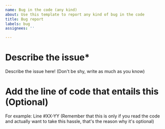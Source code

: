 ```yaml
---
name: Bug in the code (any kind)
about: Use this template to report any kind of bug in the code
title: Bug report
labels: bug
assignees: ''

---
```


# Describe the issue*
Describe the issue here! (Don't be shy, write as much as you know)

# Add the line of code that entails this (Optional)
For example: Line #XX-YY
(Remember that this is only if you read the code and actually want to take this hassle, that's the reason why it's optional)

